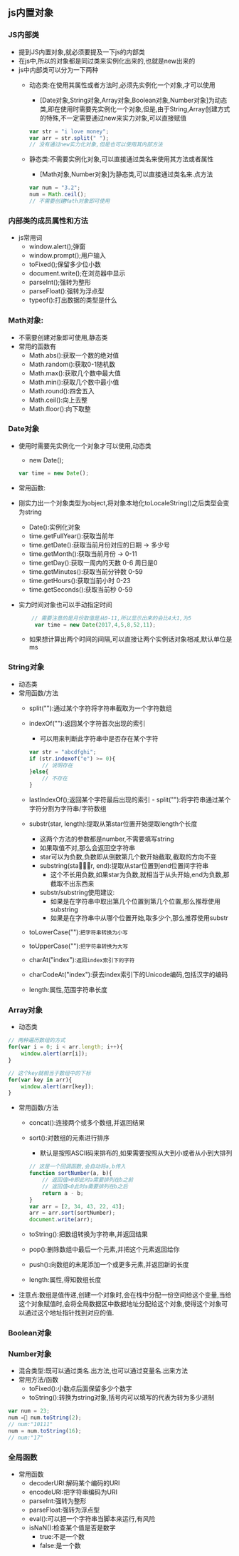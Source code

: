 ## js内置对象
### JS内部类
- 提到JS内置对象,就必须要提及一下js的内部类
- 在js中,所以的对象都是同过类来实例化出来的,也就是new出来的
- js中内部类可以分为一下两种
	- 动态类:在使用其属性或者方法时,必须先实例化一个对象,才可以使用
		- [Date对象,String对象,Array对象,Boolean对象,Number对象]为动态类,即在使用时需要先实例化一个对象,但是,由于String,Array创建方式的特殊,不一定需要通过new来实力对象,可以直接赋值

		```js
		var str = "i love money";
		var arr = str.split(" ");
		// 没有通过new实力化对象,但是也可以使用其内部方法
		```
	- 静态类:不需要实例化对象,可以直接通过类名来使用其方法或者属性
		- [Math对象,Number对象]为静态类,可以直接通过类名来.点方法
		
		```js
		var num = "3.2";
		num = Math.ceil();
		// 不需要创建Math对象即可使用
		```
		
### 内部类的成员属性和方法
- js常用词
	- window.alert();弹窗
	- window.prompt();用户输入
	- toFixed();保留多少位小数
	- document.write();在浏览器中显示
	- parseInt();强转为整形
	- parseFloat():强转为浮点型
	- typeof():打出数据的类型是什么
	
### Math对象:
- 不需要创建对象即可使用,静态类
- 常用的函数有
	- Math.abs():获取一个数的绝对值
	- Math.random():获取0-1随机数
	- Math.max():获取几个数中最大值
	- Math.min():获取几个数中最小值
	- Math.round():四舍五入
	- Math.ceil():向上去整
	- Math.floor():向下取整

### Date对象
- 使用时需要先实例化一个对象才可以使用,动态类
	- new Date();
	
	```js
	var time = new Date();
	```
- 常用函数:
- 刚实力出一个对象类型为object,将对象本地化toLocaleString()之后类型会变为string
	- Date():实例化对象
	- time.getFullYear():获取当前年
	- time.getDate():获取当前月份对应的日期 -> 多少号
	- time.getMonth():获取当前月份 -> 0-11
	- time.getDay():获取一周内的天数 0-6 周日是0
	- time.getMinutes():获取当前分钟数 0-59
	- time.getHours():获取当前小时 0-23
	- time.getSeconds():获取当前秒 0-59
- 实力时间对象也可以手动指定时间
	
	```js
		// 需要注意的是月份取值是从0-11,所以显示出来的会比4大1,为5
		 var time = new Date(2017,4,5,8,52,11);
	```
	- 如果想计算出两个时间的间隔,可以直接让两个实例话对象相减,默认单位是ms

### String对象
- 动态类
- 常用函数/方法
	- split(""):通过某个字符将字符串截取为一个字符数组
	- indexOf(""):返回某个字符首次出现的索引
		- 可以用来判断此字符串中是否存在某个字符

		```js
		var str = "abcdfghi";
		if (str.indexof("e") >= 0){
			// 说明存在
		}else{
			// 不存在
		}
		```
	- lastIndexOf();返回某个字符最后出现的索引	- split(""):将字符串通过某个字符分割为字符串/字符数组
	- substr(star, length):提取从第star位置开始提取length个长度
		- 这两个方法的参数都是number,不需要填写string
		- 如果取值不对,那么会返回空字符串
		- star可以为负数,负数即从倒数第几个数开始截取,截取的方向不变
		- substring(star, end):提取从star位置到end位置间字符串
			- 这个不长用负数,如果star为负数,就相当于从头开始,end为负数,那截取不出东西来
		- substr/substring使用建议:
			- 如果是在字符串中取出第几个位置到第几个位置,那么推荐使用substring
			- 如果是在字符串中从哪个位置开始,取多少个,那么推荐使用substr
	- toLowerCase(""):`把字符串转换为小写`
	- toUpperCase(""):`把字符串转换为大写`
	- charAt("index"):`返回index索引下的字符`
	- charCodeAt("index"):获去index索引下的Unicode编码,包括汉字的编码
	- length:属性,范围字符串长度
		
### Array对象
- 动态类

```js
// 两种遍历数组的方式
for(var i = 0; i < arr.length; i++){
	window.alert(arr[i]);
}

// 这个key就相当于数组中的下标
for(var key in arr){
	window.alert(arr[key]);
}
```
- 常用函数/方法
	- concat():连接两个或多个数组,并返回结果
	- sort():对数组的元素进行排序
		- 默认是按照ASCII码来排布的,如果需要按照从大到小或者从小到大排列
		
		```js
		// 这是一个回调函数,会自动将a,b传入
		function sortNumber(a, b){
			// 返回值>0即此时a需要排列在b之前
			// 返回值<0此时a需要排列在b之后
			return a - b;
		}
		var arr = [2, 34, 43, 22, 43];
		arr = arr.sort(sortNumber);
		document.write(arr);
		```
	- toString():把数组转换为字符串,并返回结果
	- pop():删除数组中最后一个元素,并把这个元素返回给你
	- push():向数组的末尾添加一个或更多元素,并返回新的长度
	- length:属性,得知数组长度
- 注意点:数组是值传递,创建一个对象时,会在栈中分配一份空间给这个变量,当给这个对象赋值时,会将全局数据区中数据地址分配给这个对象,使得这个对象可以通过这个地址指针找到对应的值.

### Boolean对象
	
### Number对象
- 混合类型:既可以通过类名.出方法,也可以通过变量名.出来方法
- 常用方法/函数
	- toFixed():小数点后面保留多少个数字
	- toString():转换为string对象,括号内可以填写的代表为转为多少进制

```js
var num = 23;
num = num.toString(2);
// num:"10111"
num = num.toString(16);
// num:"17"
```

### 全局函数
- 常用函数
	- decoderURI:解码某个编码的URI
	- encodeURI:把字符串编码为URI
	- parseInt:强转为整形
	- parseFloat:强转为浮点型
	- eval():可以把一个字符串当脚本来运行,有风险
	- isNaN():检查某个值是否是数字
		- true:不是一个数
		- false:是一个数